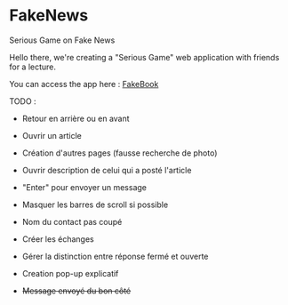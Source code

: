 # FakeNews
Serious Game on Fake News

Hello there, we're creating a "Serious Game" web application with friends for a lecture.

You can access the app here : <a href="https://chipolathug.github.io/FakeNews/HTML/FakeBook.html">FakeBook</a>

TODO :

- Retour en arrière ou en avant

- Ouvrir un article

- Création d'autres pages (fausse recherche de photo)

- Ouvrir description de celui qui a posté l'article

- "Enter" pour envoyer un message

- Masquer les barres de scroll si possible

- Nom du contact pas coupé

- Créer les échanges 

- Gérer la distinction entre réponse fermé et ouverte

- Creation pop-up explicatif

- ~~Message envoyé du bon côté~~
